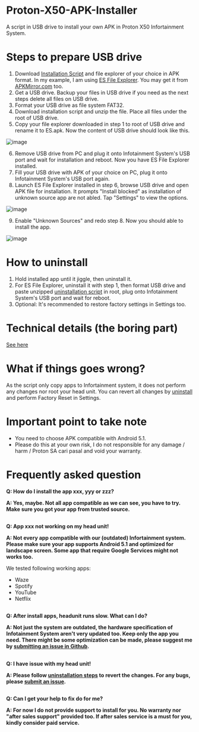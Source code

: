 # Proton-X50-APK-Installer
A script in USB drive to install your own APK in Proton X50 Infortainment System.

# Steps to prepare USB drive
1. Download [Installation Script](https://github.com/xeon1989/Proton-X50-APK-Installer/blob/main/dist/Installation%20Script.zip) and file explorer of your choice in APK format. In my example, I am using [ES File Explorer](https://m.apkpure.com/es-file-explorer-file-manager/com.estrongs.android.pop).  You may get it from [APKMirror.com](https://www.apkmirror.com/apk/es-global/es-file-explorer/es-file-explorer-4-2-9-2-1-release/) too. 
2. Get a USB drive. Backup your files in USB drive if you need as the next steps delete all files on USB drive. 
3. Format your USB drive as file system FAT32. 
4. Download installation script and unzip the file. Place all files under the root of USB drive.
5. Copy your file explorer downloaded in step 1 to root of USB drive and rename it to ES.apk. Now the content of USB drive should look like this. 

![image](https://user-images.githubusercontent.com/17538895/172921723-633a95b0-e1a9-4afc-863a-fb2cf6f0aa0c.png)

6. Remove USB drive from PC and plug it onto Infotainment System's USB port and wait for installation and reboot. Now you have ES File Explorer installed.
7. Fill your USB drive with APK of your choice on PC, plug it onto Infotainment System's USB port again.
8. Launch ES File Explorer installed in step 6, browse USB drive and open APK file for installation. It prompts "Install blocked" as installation of unknown source app are not abled. Tap "Settings" to view the options.

![image](https://user-images.githubusercontent.com/17538895/173135211-cc8a3703-e19a-4657-83b7-f87715a247d1.png)

9. Enable "Unknown Sources" and redo step 8. Now you should able to install the app. 

![image](https://user-images.githubusercontent.com/17538895/173135304-6040f394-4da5-4122-9687-25c39364c63e.png)


# How to uninstall

1. Hold installed app until it jiggle, then uninstall it.
2. For ES File Explorer, uninstall it with step 1, then format USB drive and paste unzipped [uninstallation script](https://github.com/xeon1989/Proton-X50-APK-Installer/blob/main/dist/Uninstallation%20script.zip) in root, plug onto Infotainment System's USB port and wait for reboot.  
3. Optional: It's recommended to restore factory settings in Settings too. 


# Technical details (the boring part)
[See here](https://github.com/xeon1989/Proton-X50-APK-Installer/blob/main/Technical%20Detail.md)

# What if things goes wrong?
As the script only copy apps to Infortainment system, it does not perform any changes nor root your head unit. 
You can revert all changes by [uninstall](https://github.com/xeon1989/Proton-X50-APK-Installer/edit/main/README.md#how-to-uninstall) and perform Factory Reset in Settings. 

# Important point to take note
- You need to choose APK compatible with Android 5.1. 
- Please do this at your own risk, I do not responsible for any damage / harm / Proton SA cari pasal and void your warranty.

# Frequently asked question

**Q: How do I install the app xxx, yyy or zzz?**

**A: Yes, maybe. Not all app compatible as we can see, you have to try. Make sure you got your app from trusted source.**
##
**Q: App xxx not working on my head unit!**

**A: Not every app compatible with our (outdated) Infortainment system. Please make sure your app supports Android 5.1 and optimized for landscape screen. Some app that require Google Services might not works too.**

We tested following working apps:
- Waze
- Spotify
- YouTube
- Netflix

##
**Q: After install apps, headunit runs slow. What can I do?**

**A: Not just the system are outdated, the hardware specification of Infotainment System aren't very updated too. Keep only the app you need. There might be some optimization can be made, please suggest me by [submitting an issue in Github](https://github.com/xeon1989/Proton-X50-APK-Installer/issues).**
##
**Q: I have issue with my head unit!**

**A: Please follow [uninstallation steps](https://github.com/xeon1989/Proton-X50-APK-Installer/edit/main/README.md#how-to-uninstall) to revert the changes.  For any bugs, please [submit an issue](https://github.com/xeon1989/Proton-X50-APK-Installer/issues).**
##
**Q: Can I get your help to fix do for me?**

**A: For now I do not provide support to install for you. No warranty nor "after sales support" provided too. If after sales service is a must for you, kindly consider paid service.**
##

